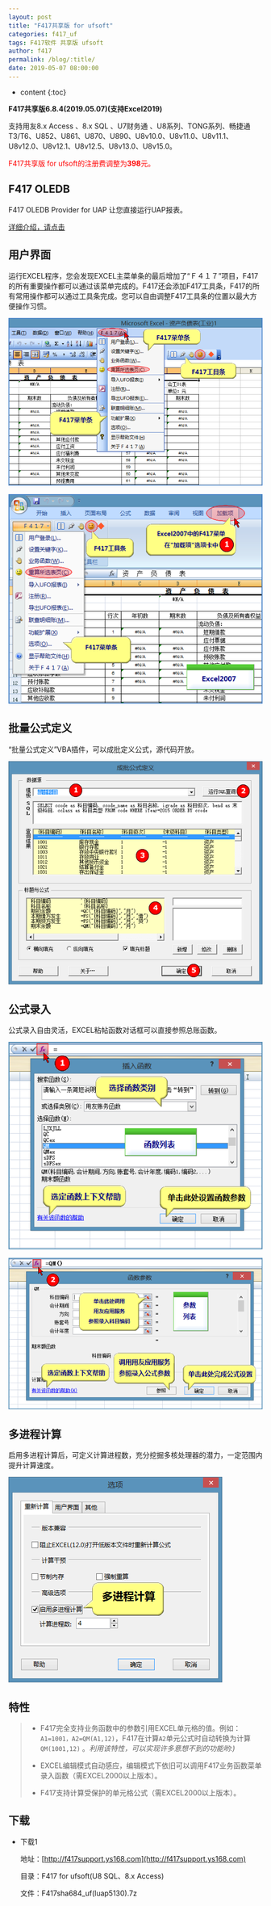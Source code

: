 ```yaml
---
layout: post
title: "F417共享版 for ufsoft"
categories: f417_uf
tags: F417软件 共享版 ufsoft
author: f417
permalink: /blog/:title/
date: 2019-05-07 08:00:00
---
```


* content
{:toc}

**F417共享版6.8.4(2019.05.07)(支持Excel2019)**

支持用友8.x Access 、8.x SQL 、U7财务通 、U8系列、TONG系列、畅捷通T3/T6、U852、U861、U870、U890、U8v10.0、U8v11.0、U8v11.1、U8v12.0、U8v12.1、U8v12.5、U8v13.0、U8v15.0。

<p><font color="red">F417共享版 for ufsoft的注册费调整为<b>398</b>元。</font></p>




## F417 OLEDB

F417 OLEDB Provider for UAP 让您直接运行UAP报表。

[详细介绍，请点击](/blog/f417_oledb_uf)

## 用户界面

运行EXCEL程序，您会发现EXCEL主菜单条的最后增加了“Ｆ４１７”项目，F417的所有重要操作都可以通过该菜单完成的。F417还会添加F417工具条，F417的所有常用操作都可以通过工具条完成。您可以自由调整F417工具条的位置以最大方便操作习惯。

![](/images/f417_uf/f417_uf_share_1_1.png)

![](/images/f417_uf/f417_uf_share_1_2.png)

## 批量公式定义

“批量公式定义”VBA插件，可以成批定义公式，源代码开放。

![](/images/f417_uf/f417_uf_gold_vba_autofill.png)

## 公式录入

公式录入自由灵活，EXCEL粘帖函数对话框可以直接参照总账函数。

![](/images/f417_uf/f417_uf_gold_wizard_1.png)

![](/images/f417_uf/f417_uf_gold_wizard_2.png)

## 多进程计算

启用多进程计算后，可定义计算进程数，充分挖掘多核处理器的潜力，一定范围内提升计算速度。

![](/images/f417_uf/f417_uf_gold_mp.png)

## 特性

> - F417完全支持业务函数中的参数引用EXCEL单元格的值。例如：`A1=1001，A2=QM(A1,12)`，F417在计算`A2`单元公式时自动转换为计算`QM(1001,12)` 。<em>利用该特性，可以实现许多意想不到的功能哟:)</em>
>
> - EXCEL编辑模式自动感应，编辑模式下依旧可以调用F417业务函数菜单录入函数（需EXCEL2000以上版本）。
>
> - F417支持计算受保护的单元格公式（需EXCEL2000以上版本）。

## 下载

- 下载1

  地址：[http://f417support.ys168.com](http://f417support.ys168.com)

  目录：F417 for ufsoft(U8 SQL、8.x Access)

  文件：F417sha684_uf(luap5130).7z
